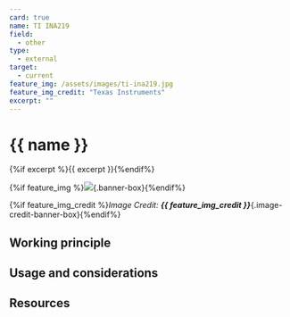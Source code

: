 ```yaml
---
card: true
name: TI INA219
field: 
  - other
type:
  - external
target:
  - current
feature_img: /assets/images/ti-ina219.jpg
feature_img_credit: "Texas Instruments"
excerpt: ""
---
```


# {{ name }}

{%if excerpt %}{{ excerpt }}{%endif%}

{%if feature_img %}![]({{feature_img}}){.banner-box}{%endif%}

{%if feature_img_credit %}_Image Credit: **{{ feature_img_credit }}**_{.image-credit-banner-box}{%endif%}

## Working principle

## Usage and considerations

## Resources